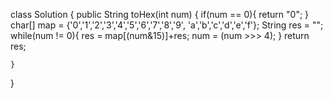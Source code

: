 class Solution {
    public String toHex(int num) {
        if(num == 0){
            return "0";
        }
        char[] map = {'0','1','2','3','4','5','6','7','8','9',
                        'a','b','c','d','e','f'};
        String res = "";
        while(num != 0){
            res = map[(num&15)]+res;
            num = (num >>> 4);
        }
        return res;
        
    }
}
